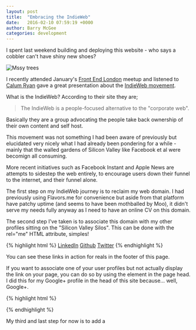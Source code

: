 ```yaml
---
layout: post
title:  "Embracing the IndieWeb"
date:   2016-02-10 07:59:19 +0000
author: Barry McGee
categories: development
---
```


I spent last weekend building and deploying this website - who says a cobbler can't have shiny new shoes?

![Mssy trees](http://cdn.brymge.net/img/night-lights.jpg)

I recently attended January's [Front End London](http://www.frontendlondon.co.uk) meetup and listened to <a href="https://calumryan.com">Calum Ryan</a> gave a great presentation about the [IndieWeb movement](https://indiewebcamp.com/).

What is the IndieWeb? According to their site they are;

> The IndieWeb is a people-focused alternative to the "corporate web".

Basically they are a group advocating the people take back ownership of their own content and self host.

This movement was not something I had been aware of previously but elucidated very nicely what I had already been pondering for a while - mainly that the walled gardens of Silicon Valley like Facebook et al were becomign all consuming.

More recent initiatives such as Facebook Instant and Apple News are attempts to sidestep the web entirely, to encourage users down their funnel to the internet, and their funnel alone.

The first step on my IndieWeb journey is to reclaim my web domain. I had previously using Flavors.me for convenience but aside from that platform have patchy uptime (and seems to have been mothballed by Moo), it didn't serve my needs fully anyway as I need to have an online CV on this domain.

The second step I've taken is to associate this domain with my other profiles sitting on the "Silicon Valley Silos". This can be done with the rel="me" HTML attribute, simples!

{% highlight html %}
  <a rel="me" href="https://www.linkedin.com/in/barrymcgee">LinkedIn</a>
  <a rel="me" href="https://github.com/barrymcgee">Github</a>
  <a rel="me" href="https://twitter.com/barrymcgee">Twitter</a>
{% endhighlight %}

You can see these links in action for reals in the footer of this page.

If you want to associate one of your user profiles but not actually display the link
on your page, you can do so by using the <link> element in the page head. I did this
for my Google+ profile in the head of this site because... well, Google+.

{% highlight html %}
  <link rel="me" href="https://plus.google.com/u/0/111779287499137528056/about">
{% endhighlight %}

My third and last step for now is to add a

